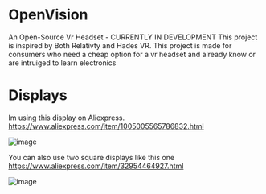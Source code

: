 # OpenVision
An Open-Source Vr Headset - CURRENTLY IN DEVELOPMENT
This project is inspired by Both Relativty and Hades VR.
This project is made for consumers who need a cheap option for a vr headset and already know or are intruiged to learn electronics

# Displays
Im using this display on Aliexpress.
https://www.aliexpress.com/item/1005005565786832.html

![image](https://github.com/CSParnell78/OpenVision/assets/87897399/b44767a6-5b99-4a41-8eed-9017db0348ce)

You can also use two square displays like this one
https://www.aliexpress.com/item/32954464927.html

![image](https://github.com/CSParnell78/OpenVision/assets/87897399/b5abbdbc-9b48-4ac4-99f3-a9a0a12fbb1a)
